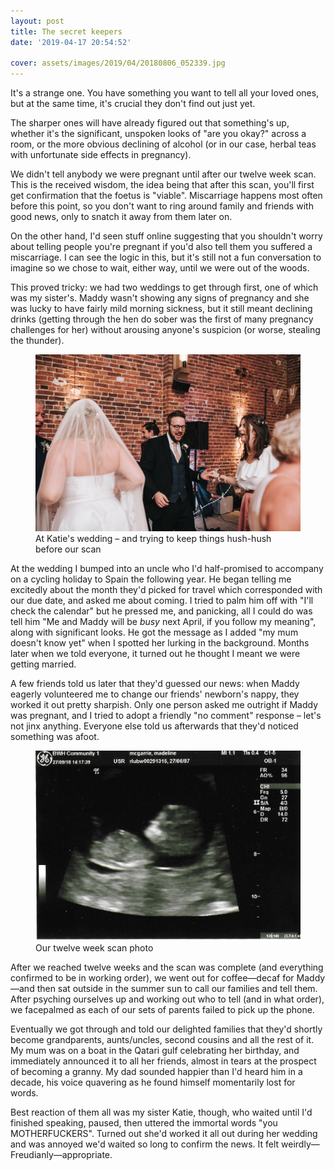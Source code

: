 ```yaml
---
layout: post
title: The secret keepers
date: '2019-04-17 20:54:52'

cover: assets/images/2019/04/20180806_052339.jpg
---
```


It's a strange one. You have something you want to tell all your loved ones, but at the same time, it's crucial they don't find out just yet.

The sharper ones will have already figured out that something's up, whether it's the significant, unspoken looks of "are you okay?" across a room, or the more obvious declining of alcohol (or in our case, herbal teas with unfortunate side effects in pregnancy).

We didn't tell anybody we were pregnant until after our twelve week scan. This is the received wisdom, the idea being that after this scan, you'll first get confirmation that the foetus is "viable". Miscarriage happens most often before this point, so you don't want to ring around family and friends with good news, only to snatch it away from them later on.

On the other hand, I'd seen stuff online suggesting that you shouldn't worry about telling people you're pregnant if you'd also tell them you suffered a miscarriage. I can see the logic in this, but it's still not a fun conversation to imagine so we chose to wait, either way, until we were out of the woods.

This proved tricky: we had two weddings to get through first, one of which was my sister's. Maddy wasn't showing any signs of pregnancy and she was lucky to have fairly mild morning sickness, but it still meant declining drinks (getting through the hen do sober was the first of many pregnancy challenges for her) without arousing anyone's suspicion (or worse, stealing the thunder).

<figure class="kg-card kg-image-card kg-card-hascaption"><img src="/assets/images/2019/04/Hazel-Gap-Barn-wedding-599.jpg" class="kg-image" alt loading="lazy"><figcaption>At Katie's wedding – and trying to keep things hush-hush before our scan</figcaption></figure>

At the wedding I bumped into an uncle who I'd half-promised to accompany on a cycling holiday to Spain the following year. He began telling me excitedly about the month they'd picked for travel which corresponded with our due date, and asked me about coming. I tried to palm him off with "I'll check the calendar" but he pressed me, and panicking, all I could do was tell him "Me and Maddy will be _busy_ next April, if you follow my meaning", along with significant looks. He got the message as I added "my mum doesn't know yet" when I spotted her lurking in the background. Months later when we told everyone, it turned out he thought I meant we were getting married.

A few friends told us later that they'd guessed our news: when Maddy eagerly volunteered me to change our friends' newborn's nappy, they worked it out pretty sharpish. Only one person asked me outright if Maddy was pregnant, and I tried to adopt a friendly "no comment" response – let's not jinx anything. Everyone else told us afterwards that they'd noticed something was afoot.

<figure class="kg-card kg-image-card kg-card-hascaption"><img src="/assets/images/2019/04/Scan-2.jpg" class="kg-image" alt loading="lazy"><figcaption>Our twelve week scan photo</figcaption></figure>

After we reached twelve weeks and the scan was complete (and everything confirmed to be in working order), we went out for coffee—decaf for Maddy—and then sat outside in the summer sun to call our families and tell them. After psyching ourselves up and working out who to tell (and in what order), we facepalmed as each of our sets of parents failed to pick up the phone.

Eventually we got through and told our delighted families that they'd shortly become grandparents, aunts/uncles, second cousins and all the rest of it. My mum was on a boat in the Qatari gulf celebrating her birthday, and immediately announced it to all her friends, almost in tears at the prospect of becoming a granny. My dad sounded happier than I'd heard him in a decade, his voice quavering as he found himself momentarily lost for words.

Best reaction of them all was my sister Katie, though, who waited until I'd finished speaking, paused, then uttered the immortal words "you MOTHERFUCKERS". Turned out she'd worked it all out during her wedding and was annoyed we'd waited so long to confirm the news. It felt weirdly—Freudianly—appropriate.

